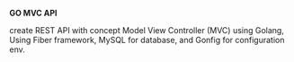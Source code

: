 <hx><b>GO MVC API</b></hx>

create REST API with concept Model View Controller (MVC) using Golang, Using Fiber framework, MySQL for database, and Gonfig for configuration env.

